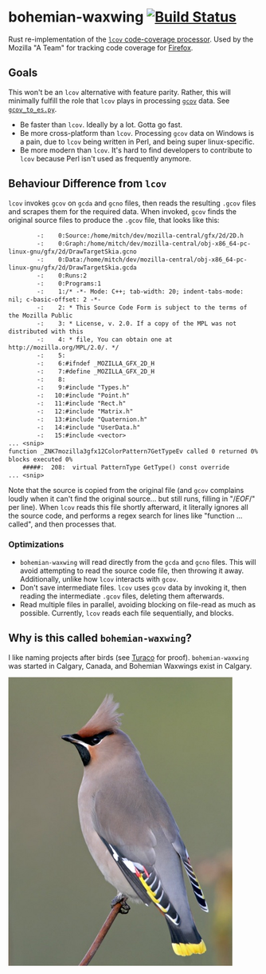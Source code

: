 # bohemian-waxwing [![Build Status](https://travis-ci.org/mitchhentges/bohemian-waxwing.svg?branch=master)](https://travis-ci.org/mitchhentges/bohemian-waxwing)

Rust re-implementation of the [`lcov` code-coverage processor](http://ltp.sourceforge.net/coverage/lcov.php). Used
by the Mozilla "A Team" for tracking code coverage for [Firefox](https://www.mozilla.org/en-US/firefox/new/).

## Goals

This won't be an `lcov` alternative with feature parity. Rather, this will minimally fulfill the role that `lcov` plays
in processing [`gcov`](https://gcc.gnu.org/onlinedocs/gcc/Gcov.html) data. See
[`gcov_to_es.py`](https://github.com/klahnakoski/ActiveData-ETL/blob/codecoverage/activedata_etl/transforms/gcov_to_es.py).

* Be faster than `lcov`. Ideally by a lot. Gotta go fast.
* Be more cross-platform than `lcov`. Processing `gcov` data on Windows is a pain, due to `lcov` being written in Perl,
and being super linux-specific.
* Be more modern than `lcov`. It's hard to find developers to contribute to `lcov` because Perl isn't used as frequently
anymore.

## Behaviour Difference from `lcov`

`lcov` invokes `gcov` on `gcda` and `gcno` files, then reads the resulting `.gcov` files and scrapes them for the
required data. When invoked, `gcov` finds the original source files to produce the `.gcov` file, that looks like this:

```
        -:    0:Source:/home/mitch/dev/mozilla-central/gfx/2d/2D.h
        -:    0:Graph:/home/mitch/dev/mozilla-central/obj-x86_64-pc-linux-gnu/gfx/2d/DrawTargetSkia.gcno
        -:    0:Data:/home/mitch/dev/mozilla-central/obj-x86_64-pc-linux-gnu/gfx/2d/DrawTargetSkia.gcda
        -:    0:Runs:2
        -:    0:Programs:1
        -:    1:/* -*- Mode: C++; tab-width: 20; indent-tabs-mode: nil; c-basic-offset: 2 -*-
        -:    2: * This Source Code Form is subject to the terms of the Mozilla Public
        -:    3: * License, v. 2.0. If a copy of the MPL was not distributed with this
        -:    4: * file, You can obtain one at http://mozilla.org/MPL/2.0/. */
        -:    5:
        -:    6:#ifndef _MOZILLA_GFX_2D_H
        -:    7:#define _MOZILLA_GFX_2D_H
        -:    8:
        -:    9:#include "Types.h"
        -:   10:#include "Point.h"
        -:   11:#include "Rect.h"
        -:   12:#include "Matrix.h"
        -:   13:#include "Quaternion.h"
        -:   14:#include "UserData.h"
        -:   15:#include <vector>
... <snip>
function _ZNK7mozilla3gfx12ColorPattern7GetTypeEv called 0 returned 0% blocks executed 0%
    #####:  208:  virtual PatternType GetType() const override
... <snip>
```
Note that the source is copied from the original file (and `gcov` complains loudly when it can't find the original
source... but still runs, filling in "/*EOF*/" per line). When `lcov` reads this file shortly afterward, it literally
ignores all the source code, and performs a regex search for lines like "function ... called", and then processes that.

### Optimizations

* `bohemian-waxwing` will read directly from the `gcda` and `gcno` files. This will avoid attempting to read the source
code file, then throwing it away. Additionally, unlike how `lcov` interacts with `gcov`.
* Don't save intermediate files. `lcov` uses `gcov` data by invoking it, then reading the intermediate `.gcov` files,
deleting them afterwards.
* Read multiple files in parallel, avoiding blocking on file-read as much as possible. Currently, `lcov` reads each
file sequentially, and blocks.

## Why is this called `bohemian-waxwing`?

I like naming projects after birds (see [Turaco](https://github.com/mitchhentges/turaco#why-is-this-called-turaco) for
proof). `bohemian-waxwing` was started in Calgary, Canada, and Bohemian Waxwings exist in Calgary.

![bohemian-waxwing](bohemian-waxwing.jpg)